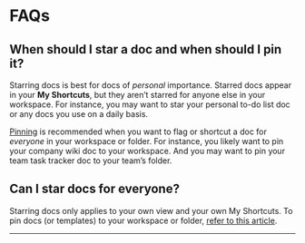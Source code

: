 **FAQs**
========


When should I star a doc and when should I pin it?
--------------------------------------------------



Starring docs is best for docs of *personal* importance. Starred docs appear in your **My Shortcuts**, but they aren’t starred for anyone else in your workspace. For instance, you may want to star your personal to-do list doc or any docs you use on a daily basis.



[Pinning](https://help.coda.io/en/articles/2865511-starred-pinned-docs) is recommended when you want to flag or shortcut a doc for *everyone* in your workspace or folder. For instance, you likely want to pin your company wiki doc to your workspace. And you may want to pin your team task tracker doc to your team’s folder.



Can I star docs for everyone?
-----------------------------



Starring docs only applies to your own view and your own My Shortcuts. To pin docs (or templates) to your workspace or folder, [refer to this article](https://help.coda.io/en/articles/2865511-starred-pinned-docs).





---